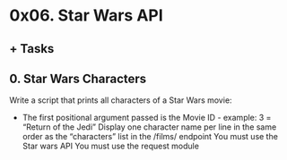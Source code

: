 # 0x06. Star Wars API

## + Tasks
## 0. Star Wars Characters
Write a script that prints all characters of a Star Wars movie:

+ The first positional argument passed is the Movie ID - example: 3 = “Return of the Jedi”
Display one character name per line in the same order as the “characters” list in the /films/ endpoint
You must use the Star wars API
You must use the request module

